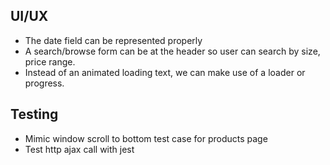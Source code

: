 ## UI/UX
- The date field can be represented properly
- A search/browse form can be at the header so user can search by size, price range.
- Instead of an animated loading text, we can make use of a loader or progress.

## Testing
- Mimic window scroll to bottom test case for products page
- Test http ajax call with jest